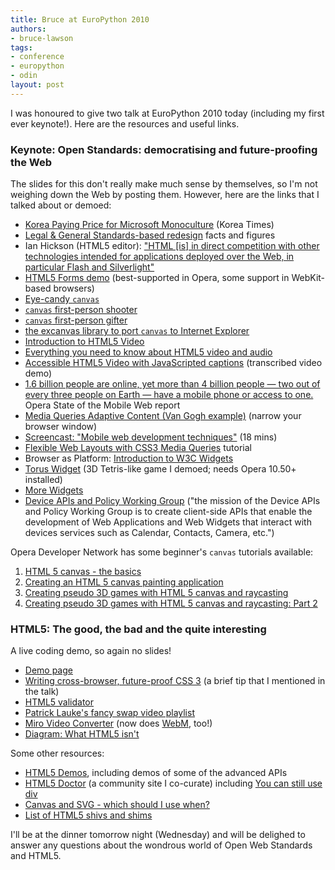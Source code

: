 ```yaml
---
title: Bruce at EuroPython 2010
authors:
- bruce-lawson
tags:
- conference
- europython
- odin
layout: post
---
```

<p>I was honoured to give two talk at EuroPython 2010 today (including my first ever keynote!). Here are the resources and useful links.</p>
<h3>Keynote: Open Standards: democratising and future-proofing the Web</h3>
<p>The slides for this don&#39;t really make much sense by themselves, so I&#39;m not weighing down the Web by posting them. However, here are the links that I talked about or demoed:</p>
<ul>
<li><a href="http://www.koreatimes.co.kr/www/news/biz/2010/05/123_52401.html">Korea Paying Price for Microsoft Monoculture</a> (Korea Times)</li>
<li><a href="http://www.brucelawson.co.uk/2006/pas-78-guide-to-good-practice-in-commissioning-accessible-websites/" target="_blank">Legal &amp; General Standards-based redesign</a> facts and figures</li>
<li>Ian Hickson (HTML5 editor): <a href="http://lists.w3.org/Archives/Public/public-html/2009Jan/0215.html" target="_blank">&quot;HTML [is] in direct competition with other technologies intended for applications deployed over the Web, in particular Flash and Silverlight&quot;</a></li>
<li><a href="http://people.opera.com/brucel/demo/html5-forms-demo.html">HTML5 Forms demo</a> (best-supported in Opera, some support in WebKit-based browsers)</li>
<li><a href="http://9elements.com/io/projects/html5/canvas/">Eye-candy <code>canvas</code></a></li>
<li><a href="http://www.benjoffe.com/code/demos/canvascape/"><code>canvas</code> first-person shooter</a></li>
<li><a href="http://htmlfive.appspot.com/static/gifter.html"><code>canvas</code> first-person gifter</a></li>
<li><a href="http://excanvas.sourceforge.net/">the excanvas library to port <code>canvas</code> to Internet Explorer</a></li>
<li><a href="http://dev.opera.com/articles/view/introduction-html5-video/">Introduction to HTML5 Video</a></li>
<li><a href="http://dev.opera.com/articles/view/introduction-html5-video/">Everything you need to know about HTML5 video and audio</a></li>
<li><a href="http://dev.opera.com/articles/view/accessible-html5-video-with-javascripted-captions/">Accessible HTML5 Video with JavaScripted captions</a> (transcribed video demo)</li>

<li><a href="http://www.opera.com/smw/2009/10/">1.6 billion people are online, yet more than 4 billion people — two out of every three people on Earth — have a mobile phone or access to one.</a> Opera State of the Mobile Web report</li>
<li><a href="http://people.opera.com/danield/css3/vangogh/">Media Queries Adaptive Content (Van Gogh example)</a> (narrow your browser window)</li>
<li><a href="http://my.opera.com/ODIN/blog/screencast-mobile-web-development-techniques">Screencast: &quot;Mobile web development techniques&quot;</a> (18 mins)</li>
<li><a href="http://www.peachpit.com/articles/article.aspx?p=1604236">Flexible Web Layouts with CSS3 Media Queries</a> tutorial</li>
<li>Browser as Platform: <a href="http://www.quirksmode.org/blog/archives/2009/04/introduction_to.html">Introduction to W3C Widgets</a></li>
<li><a href="http://widgets.opera.com/widget/4196/">Torus Widget</a> (3D Tetris-like game I demoed; needs Opera 10.50+ installed)</li>
<li><a href="http://widgets.opera.com/">More Widgets</a></li>
<li><a href="http://www.w3.org/2009/dap/">Device APIs and Policy Working Group</a> (&quot;the mission of the Device APIs and Policy Working Group is to create client-side APIs that enable the development of Web Applications and Web Widgets that interact with devices services such as Calendar, Contacts, Camera, etc.&quot;)</li>
</ul>
<p>Opera Developer Network has some beginner&#39;s <code>canvas</code> tutorials available:</p>
<ol>
<li><a href="http://dev.opera.com/articles/view/html-5-canvas-the-basics/">HTML 5 canvas - the basics</a></li>
<li><a href="http://dev.opera.com/articles/view/html5-canvas-painting/">Creating an HTML 5 canvas painting application</a></li>
<li><a href="http://dev.opera.com/articles/view/creating-pseudo-3d-games-with-html-5-can-1/">Creating pseudo 3D games with HTML 5 canvas and raycasting</a></li>
<li><a href="http://dev.opera.com/articles/view/3d-games-with-canvas-and-raycasting-part/">Creating pseudo 3D games with HTML 5 canvas and raycasting: Part 2</a></li>
</ol>

<h3>HTML5: The good, the bad and the quite interesting</h3>
<p>A live coding demo, so again no slides!</p>
<ul>
<li><a href="http://people.opera.com/brucel/talks/2010/FOWD/FOWD-brucelawson.html">Demo page</a></li>
<li><a href="http://www.brucelawson.co.uk/2010/cross-browser-future-proof-css-3/">Writing cross-browser, future-proof CSS 3</a> (a brief tip that I mentioned in the talk)</li>
<li><a href="http://html5.validator.nu/">HTML5 validator</a></li>
<li><a href="http://people.opera.com/patrickl/articles/chip.eu-video-article/examples/fancy-swap/">Patrick Lauke&#39;s fancy swap video playlist</a></li>
<li><a href="http://www.mirovideoconverter.com/">Miro Video Converter</a> (now does <a href="http://labs.opera.com/news/2010/05/19/">WebM</a>, too!)</li>
<li><a href="http://www.flickr.com/photos/24374884@N08/4603715307/">Diagram: What HTML5 isn&#39;t</a></li>
</ul>

<p>Some other resources:</p>
<ul>
<li><a href="http://html5demos.com/">HTML5 Demos</a>, including demos of some of the advanced APIs</li>
<li><a href="http://html5doctor.com/">HTML5 Doctor</a> (a community site I co-curate) including <a href="http://html5doctor.com/you-can-still-use-div/">You can still use div</a></li>
<li><a href="http://my.opera.com/ODIN/blog/canvas-and-svg-which-should-i-use-when">Canvas and SVG - which should I use when?</a></li>
<li><a href="http://github.com/gimite/web-socket-js/">List of HTML5 shivs and shims</a></li>
</ul>

<p>I&#39;ll be at the dinner tomorrow night (Wednesday) and will be delighed to answer any questions about the wondrous world of Open Web Standards and HTML5.</p>
